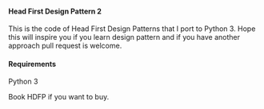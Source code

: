 #### Head First Design Pattern 2
This is the code of Head First Design Patterns that I port to Python 3. Hope this will inspire you if you learn design pattern and if you have another approach pull request is welcome.

#### Requirements
Python 3

Book HDFP if you want to buy.

